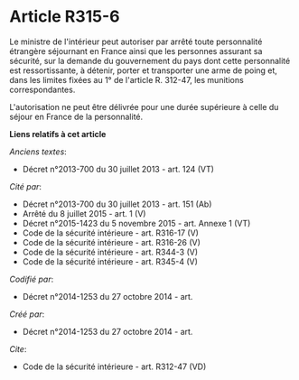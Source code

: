 # Article R315-6

Le ministre de l'intérieur peut autoriser par arrêté toute personnalité étrangère séjournant en France ainsi que les
personnes assurant sa sécurité, sur la demande du gouvernement du pays dont cette personnalité est ressortissante, à détenir,
porter et transporter une arme de poing et, dans les limites fixées au 1° de l'article R. 312-47, les munitions
correspondantes. 

L'autorisation ne peut être délivrée pour une durée supérieure à celle du séjour en France de la personnalité.

**Liens relatifs à cet article**

_Anciens textes_:

  - Décret n°2013-700 du 30 juillet 2013 - art. 124 (VT)

_Cité par_:

  - Décret n°2013-700 du 30 juillet 2013 - art. 151 (Ab)
  - Arrêté du 8 juillet 2015 - art. 1 (V)
  - Décret n°2015-1423 du 5 novembre 2015 - art. Annexe 1 (VT)
  - Code de la sécurité intérieure - art. R316-17 (V)
  - Code de la sécurité intérieure - art. R316-26 (V)
  - Code de la sécurité intérieure - art. R344-3 (V)
  - Code de la sécurité intérieure - art. R345-4 (V)

_Codifié par_:

  - Décret n°2014-1253 du 27 octobre 2014 - art.

_Créé par_:

  - Décret n°2014-1253 du 27 octobre 2014 - art.

_Cite_:

  - Code de la sécurité intérieure - art. R312-47 (VD)
